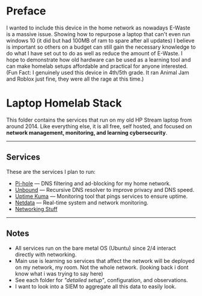 # Preface

I wanted to include this device in the home network as nowadays E-Waste is a massive issue. Showing how to repurpose a laptop that can't even run windows 10 (it did but had 100MB of ram to spare after all updates) I believe is important so others on a budget can still gain the necessary knowledge to do what I have set out to do as well as reduce the amount of E-Waste. I hope to demonstrate how old hardware can be used as a learning tool and can make homelab setups affordable and practical for anyone interested. (Fun Fact: I genuinely used this device in 4th/5th grade. It ran Animal Jam and Roblox just fine, they were all the rage at this time.)

# Laptop Homelab Stack

This folder contains the services that run on my old HP Stream laptop from around 2014. 
Like everything else, it is all free, self hosted, and focused on **network management, monitoring, and learning cybersecurity**.

---

## Services
These are the services I plan to run:

- [Pi-hole](./Pi-hole/README.md) — DNS filtering and ad-blocking for my home network.  
- [Unbound](./unbound/README.md) — Recursive DNS resolver to improve privacy and DNS speed.  
- [Uptime Kuma](./Kuma/README.md) — Monitoring tool that pings services to ensure uptime.
- [Netdata](./Netdata/README.md) — Real-time system and network monitoring.
- [Networking Stuff](./Network-Discovery-Traffic-Analysis/README.md)

---

## Notes
- All services run on the bare metal OS (Ubuntu) since 2/4 interact directly with networking.  
- Main use is learning so services that affect the network will be deployed on my network, my room. Not the whole network. (looking back i dont know what i was trying to say here)
- See each folder for *"detailed setup"*, configuration, and observations.
- I want to look into a SIEM to aggregate all this data to easily look.
